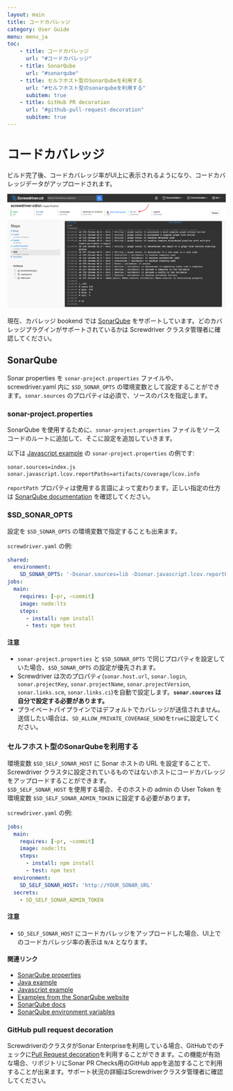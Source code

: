 ```yaml
---
layout: main
title: コードカバレッジ
category: User Guide
menu: menu_ja
toc:
    - title: コードカバレッジ
      url: "#コードカバレッジ"
    - title: SonarQube
      url: "#sonarqube"
    - title: セルフホスト型のSonarQubeを利用する
      url: "#セルフホスト型のsonarqubeを利用する"
      subitem: true
    - title: GitHub PR decoration
      url: "#github-pull-request-decoration"
      subitem: true
---
```

# コードカバレッジ

ビルド完了後、コードカバレッジ率がUI上に表示されるようになり、コードカバレッジデータがアップロードされます。

![Coverage in build detail page](../../../user-guide/assets/coverage.png)

現在、カバレッジ bookend では [SonarQube](https://github.com/screwdriver-cd/coverage-sonar) をサポートしています。どのカバレッジプラグインがサポートされているかは Screwdriver クラスタ管理者に確認してください。

## SonarQube

Sonar properties を `sonar-project.properties` ファイルや、screwdriver.yaml 内に `$SD_SONAR_OPTS` の環境変数として設定することができます。`sonar.sources` のプロパティは必須で、ソースのパスを指定します。

### sonar-project.properties

SonarQube を使用するために、`sonar-project.properties` ファイルをソースコードのルートに追加して、そこに設定を追加していきます。

以下は [Javascript example](https://github.com/screwdriver-cd-test/sonar-coverage-example-javascript) の `sonar-project.properties` の例です:
```
sonar.sources=index.js
sonar.javascript.lcov.reportPaths=artifacts/coverage/lcov.info
```

`reportPath` プロパティは使用する言語によって変わります。正しい指定の仕方は [SonarQube documentation](https://docs.sonarqube.org/latest/instance-administration/plugin-version-matrix) を確認してください。

### $SD_SONAR_OPTS

設定を `$SD_SONAR_OPTS` の環境変数で指定することも出来ます。

`screwdriver.yaml` の例:

```yaml
shared:
  environment:
    SD_SONAR_OPTS: '-Dsonar.sources=lib -Dsonar.javascript.lcov.reportPaths=artifacts/coverage/lcov.info'
jobs:
  main:
    requires: [~pr, ~commit]
    image: node:lts
    steps:
      - install: npm install
      - test: npm test
```

#### 注意

- `sonar-project.properties` と `$SD_SONAR_OPTS` で同じプロパティを設定していた場合、`$SD_SONAR_OPTS` の設定が優先されます。
- Screwdriver は次のプロパティ(`sonar.host.url`, `sonar.login`, `sonar.projectKey`, `sonar.projectName`, `sonar.projectVersion`, `sonar.links.scm`, `sonar.links.ci`)を自動で設定します。**`sonar.sources` は自分で設定する必要があります。**
- プライベートパイプラインではデフォルトでカバレッジが送信されません。送信したい場合は、`SD_ALLOW_PRIVATE_COVERAGE_SEND`を`true`に設定してください。

### セルフホスト型のSonarQubeを利用する

環境変数 `$SD_SELF_SONAR_HOST` に Sonar ホストの URL を設定することで、Screwdriver クラスタに設定されているものではないホストにコードカバレッジをアップロードすることができます。  
`$SD_SELF_SONAR_HOST` を使用する場合、そのホストの admin の User Token を環境変数 `$SD_SELF_SONAR_ADMIN_TOKEN` に設定する必要があります。

`screwdriver.yaml` の例:

```yaml
jobs:
  main:
    requires: [~pr, ~commit]
    image: node:lts
    steps:
      - install: npm install
      - test: npm test
  environment:
    SD_SELF_SONAR_HOST: 'http://YOUR_SONAR_URL'
  secrets:
    - SD_SELF_SONAR_ADMIN_TOKEN
```

#### 注意

- `SD_SELF_SONAR_HOST` にコードカバレッジをアップロードした場合、UI上でのコードカバレッジ率の表示は `N/A` となります。

#### 関連リンク
- [SonarQube properties](https://docs.sonarqube.org/latest/analysis/analysis-parameters)
- [Java example](https://github.com/screwdriver-cd-test/sonar-coverage-example-java)
- [Javascript example](https://github.com/screwdriver-cd-test/sonar-coverage-example-javascript)
- [Examples from the SonarQube website](https://github.com/SonarSource/sonar-scanning-examples)
- [SonarQube docs](https://docs.sonarqube.org/latest/analysis/scan/sonarscanner/)
- [SonarQube environment variables](../environment-variables#カバレッジsonar)

### GitHub pull request decoration
ScrewdriverのクラスタがSonar Enterpriseを利用している場合、GitHubでのチェックに[Pull Request decoration](https://docs.sonarqube.org/latest/analyzing-source-code/pull-request-analysis/)を利用することができます。この機能が有効な場合、リポジトリにSonar PR Checks用のGitHub appを追加することで利用することが出来ます。サポート状況の詳細はScrewdriverクラスタ管理者に確認してください。
